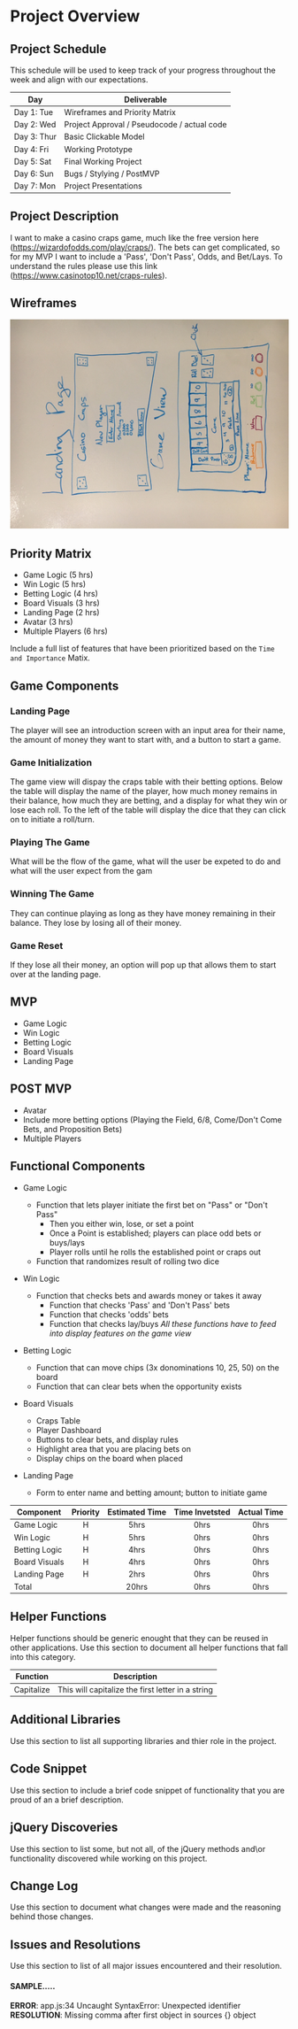 # Project Overview

## Project Schedule

This schedule will be used to keep track of your progress throughout the week and align with our expectations.  

|  Day | Deliverable | 
|---|---| 
|Day 1: Tue| Wireframes and Priority Matrix|
|Day 2: Wed| Project Approval /  Pseudocode / actual code|
|Day 3: Thur| Basic Clickable Model |
|Day 4: Fri| Working Prototype |
|Day 5: Sat| Final Working Project |
|Day 6: Sun| Bugs / Stylying / PostMVP |
|Day 7: Mon| Project Presentations |


## Project Description

I want to make a casino craps game, much like the free version here (https://wizardofodds.com/play/craps/). The bets can get complicated, so for my MVP I want to include a 'Pass', 'Don't Pass', Odds, and Bet/Lays. To understand the rules please use this link (https://www.casinotop10.net/craps-rules).

## Wireframes

![Wireframes](/images/wireframe.jpg?raw=true "Wireframes")

## Priority Matrix

 - Game Logic (5 hrs)
 - Win Logic (5 hrs)
 - Betting Logic (4 hrs)
 - Board Visuals (3 hrs)
 - Landing Page (2 hrs)
 - Avatar (3 hrs)
 - Multiple Players (6 hrs)


Include a full list of features that have been prioritized based on the `Time and Importance` Matix.  

## Game Components

### Landing Page
The player will see an introduction screen with an input area for their name, the amount of money they want to start with, and a button to start a game.

### Game Initialization
The game view will dispay the craps table with their betting options. Below the table will display the name of the player, how much money remains in their balance, how much they are betting, and a display for what they win or lose each roll. To the left of the table will display the dice that they can click on to initiate a roll/turn. 

### Playing The Game
What will be the flow of the game, what will the user be expeted to do and what will the user expect from the gam

### Winning The Game
They can continue playing as long as they have money remaining in their balance. They lose by losing all of their money.

### Game Reset
If they lose all their money, an option will pop up that allows them to start over at the landing page.

## MVP 

 - Game Logic
 - Win Logic
 - Betting Logic
 - Board Visuals
 - Landing Page

## POST MVP

 - Avatar
 - Include more betting options (Playing the Field, 6/8, Come/Don't Come Bets, and Proposition Bets)
 - Multiple Players


## Functional Components

 - Game Logic
    - Function that lets player initiate the first bet on "Pass" or "Don't Pass"
        - Then you either win, lose, or set a point
        - Once a Point is established; players can place odd bets or buys/lays
        - Player rolls until he rolls the established point or craps out
    - Function that randomizes result of rolling two dice

 - Win Logic
    - Function that checks bets and awards money or takes it away
        - Function that checks 'Pass' and 'Don't Pass' bets
        - Function that checks 'odds' bets
        - Function that checks lay/buys
        *All these functions have to feed into display features on the game view*
 - Betting Logic
    - Function that can move chips (3x donominations 10, 25, 50) on the board
    - Function that can clear bets when the opportunity exists
 - Board Visuals
    - Craps Table
    - Player Dashboard
    - Buttons to clear bets, and display rules
    - Highlight area that you are placing bets on
    - Display chips on the board when placed
 - Landing Page
    - Form to enter name and betting amount; button to initiate game


| Component | Priority | Estimated Time | Time Invetsted | Actual Time |
| --- | :---: |  :---: | :---: | :---: |
| Game Logic | H | 5hrs| 0hrs | 0hrs |
| Win Logic | H | 5hrs| 0hrs | 0hrs |
| Betting Logic | H | 4hrs| 0hrs | 0hrs |
| Board Visuals | H | 4hrs| 0hrs | 0hrs |
| Landing Page | H | 2hrs| 0hrs | 0hrs |
| Total |  | 20hrs| 0hrs | 0hrs |

## Helper Functions
Helper functions should be generic enought that they can be reused in other applications. Use this section to document all helper functions that fall into this category.

| Function | Description | 
| --- | :---: |  
| Capitalize | This will capitalize the first letter in a string | 

## Additional Libraries
 Use this section to list all supporting libraries and thier role in the project. 

## Code Snippet

Use this section to include a brief code snippet of functionality that you are proud of an a brief description.  

## jQuery Discoveries
 Use this section to list some, but not all, of the jQuery methods and\or functionality discovered while working on this project.

## Change Log
 Use this section to document what changes were made and the reasoning behind those changes.  

## Issues and Resolutions
 Use this section to list of all major issues encountered and their resolution.

#### SAMPLE.....
**ERROR**: app.js:34 Uncaught SyntaxError: Unexpected identifier                                
**RESOLUTION**: Missing comma after first object in sources {} object
